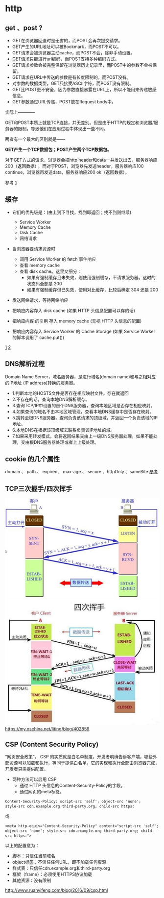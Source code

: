 # http

## get 、post ?

- GET在浏览器回退时是无害的，而POST会再次提交请求。
- GET产生的URL地址可以被Bookmark，而POST不可以。
- GET请求会被浏览器主动cache，而POST不会，除非手动设置。
- GET请求只能进行url编码，而POST支持多种编码方式。
- GET请求参数会被完整保留在浏览器历史记录里，而POST中的参数不会被保留。
- GET请求在URL中传送的参数是有长度限制的，而POST没有。
- 对参数的数据类型，GET只接受ASCII字符，而POST没有限制。
- GET比POST更不安全，因为参数直接暴露在URL上，所以不能用来传递敏感信息。
- GET参数通过URL传递，POST放在Request body中。

实际上————

GET和POST本质上就是TCP连接，并无差别。但是由于HTTP的规定和浏览器/服务器的限制，导致他们在应用过程中体现出一些不同。

两者有一个最大的区别就是——

**GET产生一个TCP数据包；POST产生两个TCP数据包。**

对于GET方式的请求，浏览器会把http header和data一并发送出去，服务器响应200（返回数据）；
而对于POST，浏览器先发送header，服务器响应100 continue，浏览器再发送data，服务器响应200 ok（返回数据）。

参考
[1](https://mp.weixin.qq.com/s?__biz=MzI3NzIzMzg3Mw==&amp;mid=100000054&amp;idx=1&amp;sn=71f6c214f3833d9ca20b9f7dcd9d33e4#rd)

## 缓存
- 它们的优先级是：(由上到下寻找，找到即返回；找不到则继续)
    - Service Worker
    - Memory Cache
    - Disk Cache
    - 网络请求

- 当浏览器要请求资源时
    - 调用 Service Worker 的 fetch 事件响应
    - 查看 memory cache
    - 查看 disk cache。这里又细分：
        - 如果有强制缓存且未失效，则使用强制缓存，不请求服务器。这时的状态码全部是 200
        - 如果有强制缓存但已失效，使用对比缓存，比较后确定 304 还是 200

- 发送网络请求，等待网络响应
- 把响应内容存入 disk cache (如果 HTTP 头信息配置可以存的话)
- 把响应内容 的引用 存入 memory cache (无视 HTTP 头信息的配置)
- 把响应内容存入 Service Worker 的 Cache Storage (如果 Service Worker 的脚本调用了 cache.put())

[1](https://juejin.im/post/5c22ee806fb9a049fb43b2c5)
[2](https://www.jianshu.com/p/54cc04190252)

## DNS解析过程
Domain Name Server，域名服务器，是进行域名(domain name)和与之相对应的IP地址 (IP address)转换的服务器。

- 1.判断本地的HOSTS文件是否存在相应映射文件。存在就返回
- 2.不存在的话，查询本地DNS解析缓存。
- 3.查询TCP/IP中设置的首个DNS服务器，查询本地区域是否存在相应映射。
- 4.如果查询的域名不由本地区域管理，查看本地DNS缓存中是否存在映射。
- 5.跳转至根DNS服务器，查询负责该请求的顶级域，并返回一个负责该域的IP地址。
- 6.本地DNS在根据该顶级域去联系负责该IP地址的域。
- 7.如果采用转发模式，会将返回结果交由上一级DNS服务器处理，如果不能处理，交由根DNS服务器处理或者上上级处理。

## cookie 的几个属性
domain 、 path 、 expired、 max-age 、 secure 、httpOnly 、sameSite
[参考](https://juejin.im/post/5e718ecc6fb9a07cda098c2d#heading-2)

## TCP三次握手/四次挥手
![](../../../../static/three-handshake.png)
![](../../../../static/four-wave.png)
https://my.oschina.net/liting/blog/402859

## CSP (Content Security Policy)
“网页安全政策”。
CSP 的实质就是白名单制度，开发者明确告诉客户端，哪些外部资源可以加载和执行，等同于提供白名单。它的实现和执行全部由浏览器完成，开发者只需提供配置。
- 两种方法可以启用 CSP
    - 通过 HTTP 头信息的Content-Security-Policy的字段。
    - 通过网页的meta标签。
```
Content-Security-Policy: script-src 'self'; object-src 'none';
style-src cdn.example.org third-party.org; child-src https:
```
或  
```
<meta http-equiv="Content-Security-Policy" content="script-src 'self'; object-src 'none'; style-src cdn.example.org third-party.org; child-src https:">
```
以上的配置意为：
- 脚本：只信任当前域名
- object标签：不信任任何URL，即不加载任何资源
- 样式表：只信任cdn.example.org和third-party.org
- 框架（frame）：必须使用HTTPS协议加载
- 其他资源：没有限制

http://www.ruanyifeng.com/blog/2016/09/csp.html